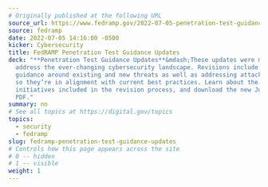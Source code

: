 ```yaml
---
# Originally published at the following URL
source_url: https://www.fedramp.gov/2022-07-05-penetration-test-guidance/
source: fedramp
date: 2022-07-05 14:16:00 -0500
kicker: Cybersecurity
title: FedRAMP Penetration Test Guidance Updates
deck: "**Penetration Test Guidance Updates**&mdash;These updates were made to
  address the ever-changing cybersecurity landscape. Revisions include updated
  guidance around existing and new threats as well as addressing attack vectors
  so they’re in alignment with current best practices. Learn about the four
  initiatives included in the revision process, and download the new June 2022
  PDF."
summary: nn
# See all topics at https://digital.gov/topics
topics:
  - security
  - fedramp
slug: fedramp-penetration-test-guidance-updates
# Controls how this page appears across the site
# 0 -- hidden
# 1 -- visible
weight: 1
---
```

